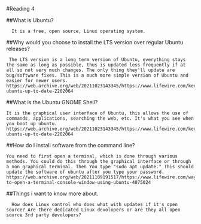 #Reading 4


   ##What is Ubuntu?  
      
      It is a free, open source, Linux operating system.
    
  ##Why would you choose to install the LTS version over regular Ubuntu releases?
     
     The LTS version is a long term version of Ubuntu, everything stays the same as long as possible, thus is updated less frequently if at all so not very much changes. The only thing they'll update are bug/software fixes. This is a much more simple version of Ubuntu and easier for newer users. https://web.archive.org/web/20211023143345/https://www.lifewire.com/keep-ubuntu-up-to-date-2202064
      
  ##What is the Ubuntu GNOME Shell?

    It is the graphical user interface of Ubuntu, this allows the use of commands, applications, searching the web, etc. It's what you see when you boot up ubuntu. https://web.archive.org/web/20211023143345/https://www.lifewire.com/keep-ubuntu-up-to-date-2202064
    
  ##How do I install software from the command line?

    You need to first open a terminal, which is done through various methods. You could do this through the graphical interface or through a non graphical terminal. Then You type "sudo apt update." This should update the software of ubuntu after you type your password. https://web.archive.org/web/20211109191517/https://www.lifewire.com/ways-to-open-a-terminal-console-window-using-ubuntu-4075024

   ##Things i want to know more about.

      How does Linux control who does what with updates if it's open source? Are there dedicated Linux devolopers or are they all open source 3rd party devolopers?

